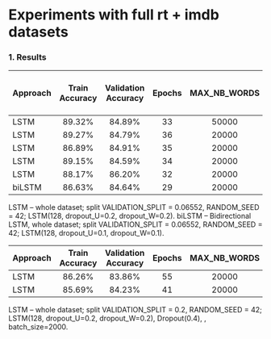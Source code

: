 # Experiments with full rt + imdb datasets

### 1. Results

| Approach| Train Accuracy| Validation Accuracy|Epochs|MAX_NB_WORDS|Droupout before LSTM cell|Droupout after LSTM|MAX_SEQUENCE_LENGTH|
|--------|:------:| :-----:|:----:|:-----:|:---:|:---:|:----:|
| LSTM   | 89.32% | 84.89% | 33   |50000  |0    |0.3  | 50   |
| LSTM   | 89.27% | 84.79% | 36   |20000  |0    |0.3  | 50   |
| LSTM   | 86.89% | 84.91% | 35   |20000  |0.2  |0.3  | 50   |
| LSTM   | 89.15% | 84.59% | 34   |20000  |0    |0.4  | 50   |
| LSTM   | 88.17% | 86.20% | 32   |20000  |0.2  |0.2  | 100  |
| biLSTM | 86.63% | 84.64% | 29   |20000  |0.2  |0.2  | 50  |


LSTM – whole dataset; split VALIDATION_SPLIT = 0.06552, RANDOM_SEED = 42; LSTM(128, dropout_U=0.2, dropout_W=0.2).
biLSTM – Bidirectional LSTM, whole dataset; split VALIDATION_SPLIT = 0.06552, RANDOM_SEED = 42; LSTM(128, dropout_U=0.1, dropout_W=0.1).

| Approach| Train Accuracy|Validation Accuracy|Epochs|MAX_NB_WORDS|MAX_SEQUENCE_LENGTH|
| ------- |:-------------:| :----------------:|:----:|:----------:|:-----------------:|
| LSTM    | 86.26%        | 83.86%            | 55   |20000       | 50                |
| LSTM    | 85.69%        | 84.23%            | 41   |20000       | 100               |



LSTM – whole dataset; split VALIDATION_SPLIT = 0.2, RANDOM_SEED = 42; LSTM(128, dropout_U=0.2, dropout_W=0.2), Dropout(0.4), , batch_size=2000.

